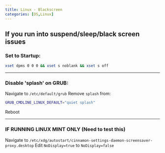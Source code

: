 ```yaml
---
title: Linux - Blackscreen
categories: [OS,Linux]
---
```


## If you run into suspend/sleep/black screen issues

### Set to Startup:
```bash
xset dpms 0 0 0 && xset s noblank && xset s off
```

---

### Disable 'splash' on GRUB:
Navigate to `/etc/default/grub`
Remove `splash` from:
```bash
GRUB_CMDLINE_LINUX_DEFAULT="quiet splash"
```
Reboot

---

### IF RUNNING LINUX MINT ONLY (Need to test this)
Navigate to `/etc/xdg/autostart/cinnamon-settings-daemon-screensaver-proxy.desktop`
Edit `NoDisplay=true` to `NoDisplay=false`
